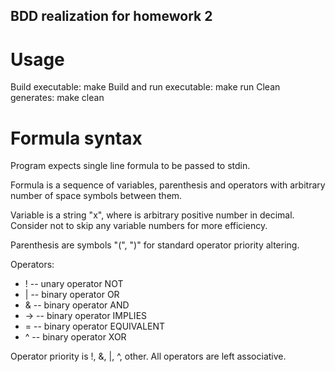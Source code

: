 BDD realization for homework 2
-------------------------------

# Usage

Build executable: make
Build and run executable: make run
Clean generates: make clean

# Formula syntax

Program expects single line formula to be passed to stdin.

Formula is a sequence of variables, parenthesis and operators with arbitrary number of space symbols between them.

Variable is a string "x<num>", where <num> is arbitrary positive number in decimal. Consider not to skip any variable numbers for more efficiency.

Parenthesis are symbols "(", ")" for standard operator priority altering.

Operators:
- ! -- unary operator NOT
- | -- binary operator OR
- & -- binary operator AND
- -> -- binary operator IMPLIES
- = -- binary operator EQUIVALENT
- ^ -- binary operator XOR

Operator priority is !, &, |, ^, other. All operators are left associative.

